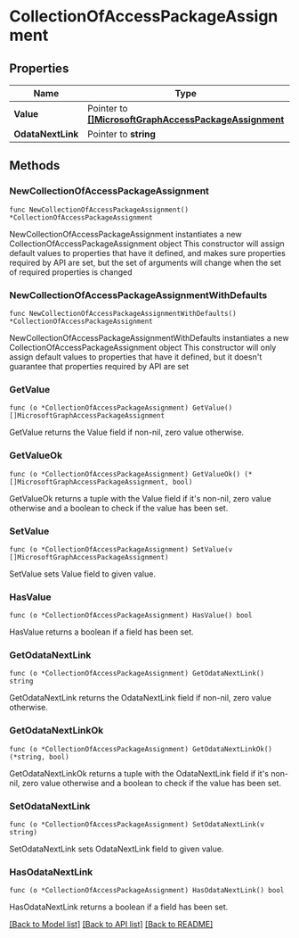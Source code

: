 # CollectionOfAccessPackageAssignment

## Properties

Name | Type | Description | Notes
------------ | ------------- | ------------- | -------------
**Value** | Pointer to [**[]MicrosoftGraphAccessPackageAssignment**](MicrosoftGraphAccessPackageAssignment.md) |  | [optional] 
**OdataNextLink** | Pointer to **string** |  | [optional] 

## Methods

### NewCollectionOfAccessPackageAssignment

`func NewCollectionOfAccessPackageAssignment() *CollectionOfAccessPackageAssignment`

NewCollectionOfAccessPackageAssignment instantiates a new CollectionOfAccessPackageAssignment object
This constructor will assign default values to properties that have it defined,
and makes sure properties required by API are set, but the set of arguments
will change when the set of required properties is changed

### NewCollectionOfAccessPackageAssignmentWithDefaults

`func NewCollectionOfAccessPackageAssignmentWithDefaults() *CollectionOfAccessPackageAssignment`

NewCollectionOfAccessPackageAssignmentWithDefaults instantiates a new CollectionOfAccessPackageAssignment object
This constructor will only assign default values to properties that have it defined,
but it doesn't guarantee that properties required by API are set

### GetValue

`func (o *CollectionOfAccessPackageAssignment) GetValue() []MicrosoftGraphAccessPackageAssignment`

GetValue returns the Value field if non-nil, zero value otherwise.

### GetValueOk

`func (o *CollectionOfAccessPackageAssignment) GetValueOk() (*[]MicrosoftGraphAccessPackageAssignment, bool)`

GetValueOk returns a tuple with the Value field if it's non-nil, zero value otherwise
and a boolean to check if the value has been set.

### SetValue

`func (o *CollectionOfAccessPackageAssignment) SetValue(v []MicrosoftGraphAccessPackageAssignment)`

SetValue sets Value field to given value.

### HasValue

`func (o *CollectionOfAccessPackageAssignment) HasValue() bool`

HasValue returns a boolean if a field has been set.

### GetOdataNextLink

`func (o *CollectionOfAccessPackageAssignment) GetOdataNextLink() string`

GetOdataNextLink returns the OdataNextLink field if non-nil, zero value otherwise.

### GetOdataNextLinkOk

`func (o *CollectionOfAccessPackageAssignment) GetOdataNextLinkOk() (*string, bool)`

GetOdataNextLinkOk returns a tuple with the OdataNextLink field if it's non-nil, zero value otherwise
and a boolean to check if the value has been set.

### SetOdataNextLink

`func (o *CollectionOfAccessPackageAssignment) SetOdataNextLink(v string)`

SetOdataNextLink sets OdataNextLink field to given value.

### HasOdataNextLink

`func (o *CollectionOfAccessPackageAssignment) HasOdataNextLink() bool`

HasOdataNextLink returns a boolean if a field has been set.


[[Back to Model list]](../README.md#documentation-for-models) [[Back to API list]](../README.md#documentation-for-api-endpoints) [[Back to README]](../README.md)


